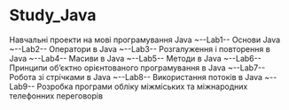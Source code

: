 # Study_Java
Навчальні проекти на мові програмування Java
~--Lab1--
Основи Java
~--Lab2--
Оператори в Java
~--Lab3--
Розгалуження і повторення в Java
~--Lab4--
Масиви в Java 
~--Lab5--
Методи в Java 
~--Lab6--
Принципи об’єктно орієнтованого програмування в Java 
~--Lab7--
Робота зі стрічками в Java 
~--Lab8--
Використання потоків в Java
~--Lab9--
Розробка програми обліку міжміських та міжнародних телефонних переговорів
